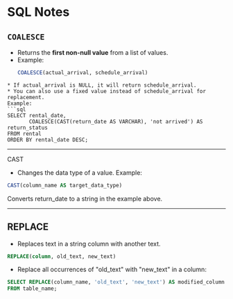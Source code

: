 # SQL Notes

## `COALESCE`

- Returns the **first non-null value** from a list of values.
- Example: 
  ```sql
  COALESCE(actual_arrival, schedule_arrival)
```
* If actual_arrival is NULL, it will return schedule_arrival.
* You can also use a fixed value instead of schedule_arrival for replacement.
Example:
```sql
SELECT rental_date,
       COALESCE(CAST(return_date AS VARCHAR), 'not arrived') AS return_status
FROM rental
ORDER BY rental_date DESC;
```
---
CAST
- Changes the data type of a value.
Example:
```sql
CAST(column_name AS target_data_type)
```
Converts return_date to a string in the example above.

---
## REPLACE
- Replaces text in a string column with another text.
```sql 
REPLACE(column, old_text, new_text)
```
* Replace all occurrences of "old_text" with "new_text" in a column:
```sql
SELECT REPLACE(column_name, 'old_text', 'new_text') AS modified_column
FROM table_name;

```
